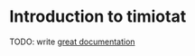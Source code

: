 # Introduction to timiotat

TODO: write [great documentation](http://jacobian.org/writing/what-to-write/)
